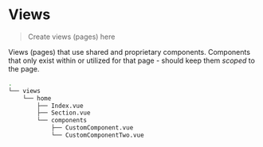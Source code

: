 # Views

> Create views (pages) here

Views (pages) that use shared and proprietary components. Components that only exist within or utilized for that page - should keep them _scoped_ to the page.

```bash
.
└── views
    └── home
        ├── Index.vue
        ├── Section.vue
        └── components
            ├── CustomComponent.vue
            └── CustomComponentTwo.vue
```